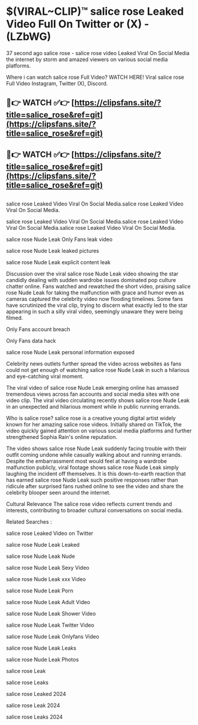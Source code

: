 # $(VIRAL~CLIP)™ salice rose Leaked Video Full On Twitter or (X) -(LZbWG)
37 second ago salice rose - salice rose video Leaked Viral On Social Media the internet by storm and amazed viewers on various social media platforms.

Where i can watch salice rose Full Video? WATCH HERE! Viral salice rose Full Video Instagram, Twitter (X), Discord.

## 🔴👉 WATCH ✅👉 [https://clipsfans.site/?title=salice_rose&ref=git](https://clipsfans.site/?title=salice_rose&ref=git)
## 🔴👉 WATCH ✅👉 [https://clipsfans.site/?title=salice_rose&ref=git](https://clipsfans.site/?title=salice_rose&ref=git)
##
salice rose Leaked Video Viral On Social Media.salice rose Leaked Video Viral On Social Media.

salice rose Leaked Video Viral On Social Media.salice rose Leaked Video Viral On Social Media.salice rose Leaked Video Viral On Social Media.

salice rose Nude Leak Only Fans leak video

salice rose Nude Leak leaked pictures

salice rose Nude Leak explicit content leak

Discussion over the viral salice rose Nude Leak video showing the star candidly dealing with sudden wardrobe issues dominated pop culture chatter online. Fans watched and rewatched the short video, praising salice rose Nude Leak for taking the malfunction with grace and humor even as cameras captured the celebrity video now flooding timelines. Some fans have scrutinized the viral clip, trying to discern what exactly led to the star appearing in such a silly viral video, seemingly unaware they were being filmed.


Only Fans account breach

Only Fans data hack

salice rose Nude Leak personal information exposed

Celebrity news outlets further spread the video across websites as fans could not get enough of watching salice rose Nude Leak in such a hilarious and eye-catching viral moment.


The viral video of salice rose Nude Leak emerging online has amassed tremendous views across fan accounts and social media sites with one video clip. The viral video circulating recently shows salice rose Nude Leak in an unexpected and hilarious moment while in public running errands.


Who is salice rose? salice rose is a creative young digital artist widely known for her amazing salice rose videos. Initially shared on TikTok, the video quickly gained attention on various social media platforms and further strengthened Sophia Rain's online reputation.

The video shows salice rose Nude Leak suddenly facing trouble with their outfit coming undone while casually walking about and running errands. Despite the embarrassment most would feel at having a wardrobe malfunction publicly, viral footage shows salice rose Nude Leak simply laughing the incident off themselves. It is this down-to-earth reaction that has earned salice rose Nude Leak such positive responses rather than ridicule after surprised fans rushed online to see the video and share the celebrity blooper seen around the internet.

Cultural Relevance The salice rose video reflects current trends and interests, contributing to broader cultural conversations on social media.

Related Searches :

salice rose Leaked Video on Twitter

salice rose Nude Leak Leaked

salice rose Nude Leak Nude

salice rose Nude Leak Sexy Video

salice rose Nude Leak xxx Video

salice rose Nude Leak Porn

salice rose Nude Leak Adult Video

salice rose Nude Leak Shower Video

salice rose Nude Leak Twitter Video

salice rose Nude Leak Onlyfans Video

salice rose Nude Leak Leaks

salice rose Nude Leak Photos

salice rose Leak

salice rose Leaks

salice rose Leaked 2024

salice rose Leak 2024

salice rose Leaks 2024
